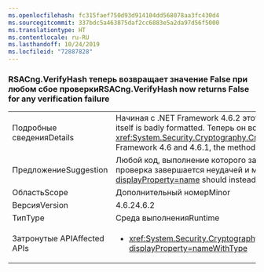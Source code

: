 ```yaml
---
ms.openlocfilehash: fc315faef750d93d914104dd568078aa3fc430d4
ms.sourcegitcommit: 337bdc5a463875daf2cc6883e5a2da97d56f5000
ms.translationtype: HT
ms.contentlocale: ru-RU
ms.lasthandoff: 10/24/2019
ms.locfileid: "72887828"
---
```

### <a name="rsacngverifyhash-now-returns-false-for-any-verification-failure"></a><span data-ttu-id="e82a1-101">RSACng.VerifyHash теперь возвращает значение False при любом сбое проверки</span><span class="sxs-lookup"><span data-stu-id="e82a1-101">RSACng.VerifyHash now returns False for any verification failure</span></span>

|   |   |
|---|---|
|<span data-ttu-id="e82a1-102">Подробные сведения</span><span class="sxs-lookup"><span data-stu-id="e82a1-102">Details</span></span>|<span data-ttu-id="e82a1-103">Начиная с .NET Framework 4.6.2 этот метод возвращает **False**, если сама подпись неверно форматирована.</span><span class="sxs-lookup"><span data-stu-id="e82a1-103">Starting with the .NET Framework 4.6.2, this method returns **False** if the signature itself is badly formatted.</span></span> <span data-ttu-id="e82a1-104">Теперь он возвращает значение false при любом сбое проверки. В .NET Framework 4.6 и 4.6.1 этот метод выдает <xref:System.Security.Cryptography.CryptographicException?displayProperty=name>, если сама подпись имеет неправильный формат.</span><span class="sxs-lookup"><span data-stu-id="e82a1-104">It now returns false for any verification failure.In the .NET Framework 4.6 and 4.6.1, the method throws a <xref:System.Security.Cryptography.CryptographicException?displayProperty=name> if the signature itself is badly formatted.</span></span>|
|<span data-ttu-id="e82a1-105">Предложение</span><span class="sxs-lookup"><span data-stu-id="e82a1-105">Suggestion</span></span>|<span data-ttu-id="e82a1-106">Любой код, выполнение которого зависит от обработки <xref:System.Security.Cryptography.CryptographicException?displayProperty=name>, следует изменить так, чтобы он выполнялся, когда проверка завершается неудачей и метод возвращает **False**.</span><span class="sxs-lookup"><span data-stu-id="e82a1-106">Any code whose execution depends on handling the <xref:System.Security.Cryptography.CryptographicException?displayProperty=name> should instead execute if validation fails and the method returns **False**.</span></span>|
|<span data-ttu-id="e82a1-107">Область</span><span class="sxs-lookup"><span data-stu-id="e82a1-107">Scope</span></span>|<span data-ttu-id="e82a1-108">Дополнительный номер</span><span class="sxs-lookup"><span data-stu-id="e82a1-108">Minor</span></span>|
|<span data-ttu-id="e82a1-109">Версия</span><span class="sxs-lookup"><span data-stu-id="e82a1-109">Version</span></span>|<span data-ttu-id="e82a1-110">4.6.2</span><span class="sxs-lookup"><span data-stu-id="e82a1-110">4.6.2</span></span>|
|<span data-ttu-id="e82a1-111">Тип</span><span class="sxs-lookup"><span data-stu-id="e82a1-111">Type</span></span>|<span data-ttu-id="e82a1-112">Среда выполнения</span><span class="sxs-lookup"><span data-stu-id="e82a1-112">Runtime</span></span>|
|<span data-ttu-id="e82a1-113">Затронутые API</span><span class="sxs-lookup"><span data-stu-id="e82a1-113">Affected APIs</span></span>|<ul><li><xref:System.Security.Cryptography.RSACng.VerifyHash(System.Byte[],System.Byte[],System.Security.Cryptography.HashAlgorithmName,System.Security.Cryptography.RSASignaturePadding)?displayProperty=nameWithType></li></ul>|
